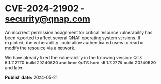 # CVE-2024-21902 - security@qnap.com

An incorrect permission assignment for critical resource vulnerability has been reported to affect several QNAP operating system versions. If exploited, the vulnerability could allow authenticated users to read or modify the resource via a network.

We have already fixed the vulnerability in the following version:
QTS 5.1.7.2770 build 20240520 and later
QuTS hero h5.1.7.2770 build 20240520 and later

**Publish date:** 2024-05-21
